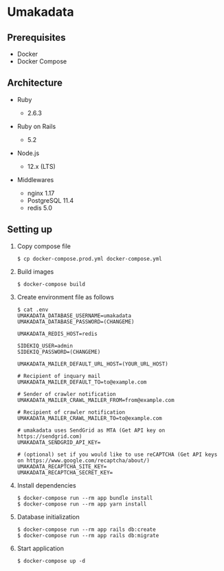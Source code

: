 # Umakadata

## Prerequisites

* Docker
* Docker Compose

## Architecture

* Ruby
  - 2.6.3

* Ruby on Rails 
  - 5.2

* Node.js
  - 12.x (LTS)

* Middlewares
  - nginx 1.17
  - PostgreSQL 11.4
  - redis 5.0

## Setting up

1. Copy compose file

    ```
    $ cp docker-compose.prod.yml docker-compose.yml
    ```

1. Build images

    ```
    $ docker-compose build
    ```

1. Create environment file as follows

    ```
    $ cat .env
    UMAKADATA_DATABASE_USERNAME=umakadata
    UMAKADATA_DATABASE_PASSWORD=(CHANGEME)

    UMAKADATA_REDIS_HOST=redis

    SIDEKIQ_USER=admin
    SIDEKIQ_PASSWORD=(CHANGEME)

    UMAKADATA_MAILER_DEFAULT_URL_HOST=(YOUR_URL_HOST)

    # Recipient of inquary mail
    UMAKADATA_MAILER_DEFAULT_TO=to@example.com

    # Sender of crawler notification
    UMAKADATA_MAILER_CRAWL_MAILER_FROM=from@example.com

    # Recipient of crawler notification
    UMAKADATA_MAILER_CRAWL_MAILER_TO=to@example.com

    # umakadata uses SendGrid as MTA (Get API key on https://sendgrid.com)
    UMAKADATA_SENDGRID_API_KEY=

    # (optional) set if you would like to use reCAPTCHA (Get API keys on https://www.google.com/recaptcha/about/)
    UMAKADATA_RECAPTCHA_SITE_KEY=
    UMAKADATA_RECAPTCHA_SECRET_KEY=
    ```

1. Install dependencies

    ```
    $ docker-compose run --rm app bundle install
    $ docker-compose run --rm app yarn install
    ```

1. Database initialization

    ```
    $ docker-compose run --rm app rails db:create
    $ docker-compose run --rm app rails db:migrate
    ```

1. Start application

    ```
    $ docker-compose up -d
    ```
